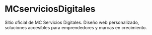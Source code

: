 # MCserviciosDigitales
Sitio oficial de MC Servicios Digitales. Diseño web personalizado, soluciones accesibles para emprendedores y marcas en crecimiento. 

